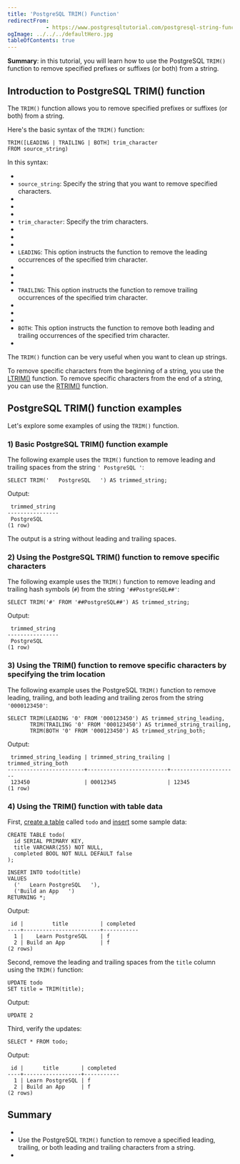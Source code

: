 ```yaml
---
title: 'PostgreSQL TRIM() Function'
redirectFrom: 
            - https://www.postgresqltutorial.com/postgresql-string-functions/postgresql-trim-function/
ogImage: ../../../defaultHero.jpg
tableOfContents: true
---
```



**Summary**: in this tutorial, you will learn how to use the PostgreSQL `TRIM()` function to remove specified prefixes or suffixes (or both) from a string.





## Introduction to PostgreSQL TRIM() function





The `TRIM()` function allows you to remove specified prefixes or suffixes (or both) from a string.





Here's the basic syntax of the `TRIM()` function:





```
TRIM([LEADING | TRAILING | BOTH] trim_character
FROM source_string)
```





In this syntax:





- 
- `source_string`: Specify the string that you want to remove specified characters.
- 
-
- 
- `trim_character`: Specify the trim characters.
- 
-
- 
- `LEADING`: This option instructs the function to remove the leading occurrences of the specified trim character.
- 
-
- 
- `TRAILING`: This option instructs the function to remove trailing occurrences of the specified trim character.
- 
-
- 
- `BOTH`: This option instructs the function to remove both leading and trailing occurrences of the specified trim character.
- 





The `TRIM()` function can be very useful when you want to clean up strings.





To remove specific characters from the beginning of a string, you use the [LTRIM()](https://www.postgresqltutorial.com/postgresql-string-functions/postgresql-ltrim/) function. To remove specific characters from the end of a string, you can use the [RTRIM()](https://www.postgresqltutorial.com/postgresql-string-functions/postgresql-rtrim/) function.





## PostgreSQL TRIM() function examples





Let's explore some examples of using the `TRIM()` function.





### 1) Basic PostgreSQL TRIM() function example





The following example uses the `TRIM()` function to remove leading and trailing spaces from the string `' PostgreSQL '`:





```
SELECT TRIM('   PostgreSQL   ') AS trimmed_string;
```





Output:





```
 trimmed_string
----------------
 PostgreSQL
(1 row)
```





The output is a string without leading and trailing spaces.





### 2) Using the PostgreSQL TRIM() function to remove specific characters





The following example uses the `TRIM()` function to remove leading and trailing hash symbols (`#`) from the string `'##PostgreSQL##'`:





```
SELECT TRIM('#' FROM '##PostgreSQL##') AS trimmed_string;
```





Output:





```
 trimmed_string
----------------
 PostgreSQL
(1 row)
```





### 3) Using the TRIM() function to remove specific characters by specifying the trim location





The following example uses the PostgreSQL `TRIM()` function to remove leading, trailing, and both leading and trailing zeros from the string `'0000123450'`:





```
SELECT TRIM(LEADING '0' FROM '000123450') AS trimmed_string_leading,
       TRIM(TRAILING '0' FROM '000123450') AS trimmed_string_trailing,
       TRIM(BOTH '0' FROM '000123450') AS trimmed_string_both;
```





Output:





```
 trimmed_string_leading | trimmed_string_trailing | trimmed_string_both
------------------------+-------------------------+---------------------
 123450                 | 00012345                | 12345
(1 row)
```





### 4) Using the TRIM() function with table data





First, [create a table](/docs/postgresql/postgresql-create-table/) called `todo` and [insert](https://www.postgresqltutorial.com/postgresql-tutorial/postgresql-insert) some sample data:





```
CREATE TABLE todo(
  id SERIAL PRIMARY KEY,
  title VARCHAR(255) NOT NULL,
  completed BOOL NOT NULL DEFAULT false
);

INSERT INTO todo(title)
VALUES
  ('   Learn PostgreSQL   '),
  ('Build an App   ')
RETURNING *;
```





Output:





```
 id |         title          | completed
----+------------------------+-----------
  1 |    Learn PostgreSQL    | f
  2 | Build an App           | f
(2 rows)
```





Second, remove the leading and trailing spaces from the `title` column using the `TRIM()` function:





```
UPDATE todo
SET title = TRIM(title);
```





Output:





```
UPDATE 2
```





Third, verify the updates:





```
SELECT * FROM todo;
```





Output:





```
 id |      title       | completed
----+------------------+-----------
  1 | Learn PostgreSQL | f
  2 | Build an App     | f
(2 rows)
```





## Summary





- 
- Use the PostgreSQL `TRIM()` function to remove a specified leading, trailing, or both leading and trailing characters from a string.
- 


